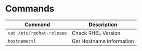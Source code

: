 # Commands

| Command | Description |
|---------|-------------|
| `cat /etc/redhat-release` | Check RHEL Version |
| `hostnamectl` | Get Hostname Information |
